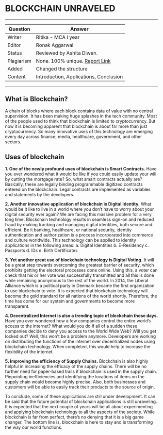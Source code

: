 # BLOCKCHAIN UNRAVELED

---

| Question   | Answer                                                                            |
| ---------- | --------------------------------------------------------------------------------- |
| Writer     | Ritika - MCA I year                                                               |
| Editor     | Ronak Aggarwal                                                                    |
| Status     | Reviewed by Ashita Diwan.                                                         |
| Plagiarism | None. 100% unique. [Report Link](./plag-reports/plag-blockchain-unraveled-v1.pdf) |
| Added      | Changed the structure                                                             |
| Content    | Introduction, Applications, Conclusion                                            |

---

## What is Blockchain?

A chain of blocks where each block contains data of value with no central supervision. It has been making huge splashes in the tech community. Most of the people used to think that blockchain is limited to cryptocurrency. But now it is becoming apparent that blockchain is about far more than just cryptocurrency. So many innovative uses of this technology are emerging every day across finance, media, healthcare, government, and other sectors.

## Uses of blockchain

**1. One of the newly profound uses of blockchain is Smart Contracts.**
Have you ever wondered what it would be like if you could easily update your will by cutting the mortgage rate? So, what smart contracts actually are?
Basically, these are legally binding programmable digitized contracts entered on the blockchain. Legal contracts are implemented as variables and statements by the developers.

**2. Another innovative application of blockchain is Digital Identity.**
What would be it like to live in a world where you don’t have to worry about your digital security ever again? We are facing this massive problem for a very long time. Blockchain technology results in seamless sign-on and reduced fraud by making tracking and managing digital identities, both secure and efficient. Be it banking, healthcare, or national security, identity authentication and authorization is a process incorporated into commerce and culture worldwide.
This technology can be applied to identity applications in the following areas:
a. Digital Identities
b. E-Residency
c. Passports
d. IDs
e. Birth Certificates

**3. Yet another great use of blockchain technology is Digital Voting.**
It will be a great step towards overcoming the greatest barrier of security, which prohibits getting the electoral processes done online. Using this, a voter can check that his or her vote was successfully transmitted and all this is done while remaining anonymous to the rest of the world. In 2014, the Liberal Alliance which is a political party in Denmark became the first organization to use blockchain to vote. It is expected that blockchain technology will become the gold standard for all nations of the world shortly. Therefore, the time has come for our system and governments to become more transparent.

**4. Decentralized Internet is also a trending topic of blockchain these days.**
Have you ever wondered how a few companies control the entire world’s access to the internet? What would you do if all of a sudden these companies decide to deny you access to the World Wide Web? Will you get locked out?
Well, this won’t be a problem anymore. Developers are working on distributing the functions of the internet over decentralized nodes using blockchain technology. When completed, this would help to increase the flexibility of the internet.

**5. Improving the efficiency of Supply Chains.**
Blockchain is also highly helpful in increasing the efficacy of the supply chains. There will be no further need for paper-based trails if blockchain is used in the supply chain. Pinpointing inefficiencies and identifying the locations of items on the supply chain would become highly precise. Also, both businesses and customers will be able to easily track their products to the source of origin.

To conclude, some of these applications are still under development. It can be said that the future potential of blockchain applications is still unraveling. It is expected that the next couple of years will be all about experimenting and applying blockchain technology to all the aspects of the society. While blockchain is far from perfect, there’s no denying that it is a big game changer. The bottom line is, blockchain is here to stay and is transforming the way our world functions.
